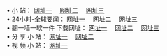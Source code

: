 &#8226; 小 站：
<a href="http://776.chatnook.com/" target="_blank">网址一</a>
　<a href="http://77.ez.lv/" target="_blank">网址二</a>
　<a href="http://728.epac.to/" target="_blank">网址三</a>
　<br />
&#8226; 24小时-全球要闻：
<a href="http://776.chatnook.com/read/go/n1.html" target="_blank">网址一</a>
　<a href="http://77.ez.lv/read/go/n1.html" target="_blank">网址二</a>
　<a href="http://728.epac.to/read/go/n1.html" target="_blank">网址三</a>
　<br />
&#8226; 翻一墙一软一件 下载网址：
<a href="http://776.chatnook.com/read/go/f1.html" target="_blank">网址一</a>
　<a href="http://77.ez.lv/read/go/f2.html" target="_blank">网址二</a>
　<a href="http://728.epac.to/read/go/f3.html" target="_blank">网址三</a>
<br />
&#8226; 分 享 小 站：
<a href="http://776.chatnook.com/" target="_blank">网址一</a>
　<a href="http://77.ez.lv/" target="_blank">网址二</a>
<br />
&#8226; 视 频 小 站：
<a href="http://728.epac.to/" target="_blank">网址一</a><br />
